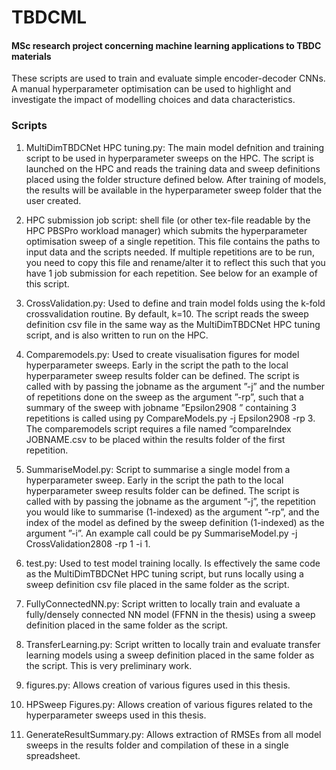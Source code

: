 # TBDCML
#### MSc research project concerning machine learning applications to TBDC materials
These scripts are used to train and evaluate simple encoder-decoder CNNs. 
A manual hyperparameter optimisation can be used to highlight and investigate
the impact of modelling choices and data characteristics.

### Scripts

1. MultiDimTBDCNet HPC tuning.py: The main model defnition and training script
to be used in hyperparameter sweeps on the HPC. The script is launched on the HPC and
reads the training data and sweep definitions placed using the folder structure defined
below. After training of models, the results will be available in the hyperparameter
sweep folder that the user created.

2. HPC submission job script: shell file (or other tex-file readable by the HPC PBSPro
workload manager) which submits the hyperparameter optimisation sweep of a single
repetition. This file contains the paths to input data and the scripts needed. If multiple
repetitions are to be run, you need to copy this file and rename/alter it to reflect this
such that you have 1 job submission for each repetition. See below for an example of
this script.

3. CrossValidation.py: Used to define and train model folds using the k-fold crossvalidation
routine. By default, k=10. The script reads the sweep definition csv file in
the same way as the MultiDimTBDCNet HPC tuning script, and is also written to run
on the HPC.

4. Comparemodels.py: Used to create visualisation figures for model hyperparameter
sweeps. Early in the script the path to the local hyperparameter sweep results folder
can be defined. The script is called with by passing the jobname as the argument ”-j”
and the number of repetitions done on the sweep as the argument ”-rp”, such that a
summary of the sweep with jobname ”Epsilon2908 ” containing 3 repetitions is called
using py CompareModels.py -j Epsilon2908 -rp 3. The comparemodels script requires
a file named ”compareIndex JOBNAME.csv to be placed within the results folder of the
first repetition.

5. SummariseModel.py: Script to summarise a single model from a hyperparameter
sweep. Early in the script the path to the local hyperparameter sweep results folder
can be defined. The script is called with by passing the jobname as the argument ”-j”,
the repetition you would like to summarise (1-indexed) as the argument ”-rp”, and the index of the model as defined by the sweep definition (1-indexed) as the argument ”-i”.
An example call could be py SummariseModel.py -j CrossValidation2808 -rp 1 -i 1.

6. test.py: Used to test model training locally. Is effectively the same code as the MultiDimTBDCNet
HPC tuning script, but runs locally using a sweep definition csv file
placed in the same folder as the script.

7. FullyConnectedNN.py: Script written to locally train and evaluate a fully/densely
connected NN model (FFNN in the thesis) using a sweep definition placed in the same
folder as the script.

8. TransferLearning.py: Script written to locally train and evaluate transfer learning
models using a sweep definition placed in the same folder as the script. This is very
preliminary work.

9. figures.py: Allows creation of various figures used in this thesis.

10. HPSweep Figures.py: Allows creation of various figures related to the hyperparameter
sweeps used in this thesis.

11. GenerateResultSummary.py: Allows extraction of RMSEs from all model sweeps in
the results folder and compilation of these in a single spreadsheet.

